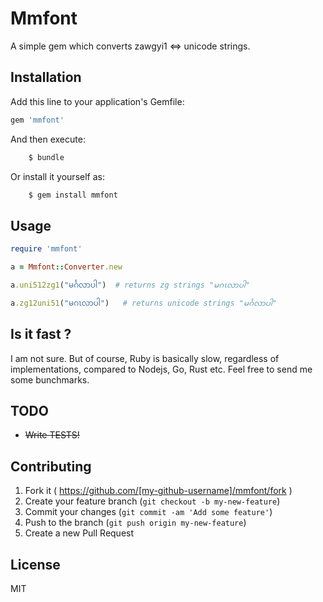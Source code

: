 # Mmfont

A simple gem which converts zawgyi1 <=> unicode strings.

## Installation

Add this line to your application's Gemfile:

```ruby
gem 'mmfont'
```

And then execute:

```bash
    $ bundle
```

Or install it yourself as:

```bash
    $ gem install mmfont
```

## Usage

```ruby
require 'mmfont'

a = Mmfont::Converter.new

a.uni512zg1("မင်္ဂလာပါ")  # returns zg strings "မဂၤလာပါ"

a.zg12uni51("မဂၤလာပါ")   # returns unicode strings "မင်္ဂလာပါ"

```

## Is it fast ?
I am not sure. But of course, Ruby is basically slow, regardless of implementations, compared to Nodejs, Go, Rust etc. 
Feel free to send me some bunchmarks.

## TODO
- ~~Write TESTS!~~

## Contributing

1. Fork it ( https://github.com/[my-github-username]/mmfont/fork )
2. Create your feature branch (`git checkout -b my-new-feature`)
3. Commit your changes (`git commit -am 'Add some feature'`)
4. Push to the branch (`git push origin my-new-feature`)
5. Create a new Pull Request

## License
MIT
